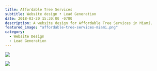 ```yaml
---
title: Affordable Tree Services
subtitle: Website design • Lead Generation
date: 2018-03-20 15:30:00 -0700
description: A website design for Affordable Tree Services in Miami.
featured_image: "affordable-tree-services-miami.png"
category:
  - Website Design
  - Lead Generation
---
```


![](/uploads/affordable-tree-services-miami.png)

![](/uploads/affordable-tree-services-miami-2.png)
